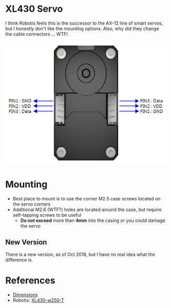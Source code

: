 
# XL430 Servo

I think Robotis feels this is the successor to the AX-12 line of smart servos,
but I honestly don't like the mounting options. Also, why did they change the
cable connectors ... WTF!

![](pics/xl430.png)

# Mounting

- Best place to mount is to use the corner M2.5 case screws located on the
servo corners
- Additional M2.6 (WTF?) holes are located around the case, but require
self-tapping screws to be useful
    - **Do not exceed** more than **4mm** into the casing or you could
    damage the servo

## New Version

There is a new version, as of Oct 2018, but I have no real idea what the difference
is.

# References

- [Dimensions](XL-430_new.pdf)
- Robotis: [XL430-w250-T](http://www.robotis.us/dynamixel-xl430-w250-t/)
